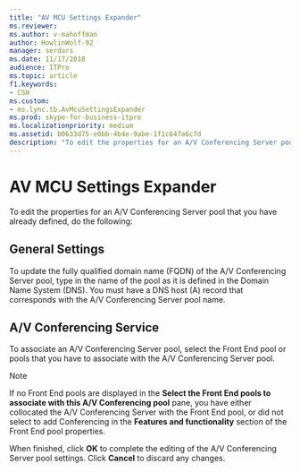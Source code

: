 ```yaml
---
title: "AV MCU Settings Expander"
ms.reviewer: 
ms.author: v-mahoffman
author: HowlinWolf-92
manager: serdars
ms.date: 11/17/2018
audience: ITPro
ms.topic: article
f1.keywords:
- CSH
ms.custom:
- ms.lync.tb.AvMcuSettingsExpander
ms.prod: skype-for-business-itpro
ms.localizationpriority: medium
ms.assetid: b0633d75-e0bb-4b4e-9abe-1f1c647a6c7d
description: "To edit the properties for an A/V Conferencing Server pool that you have already defined, do the following:"
---
```


# AV MCU Settings Expander
 
To edit the properties for an A/V Conferencing Server pool that you have already defined, do the following:
  
## General Settings

To update the fully qualified domain name (FQDN) of the A/V Conferencing Server pool, type in the name of the pool as it is defined in the Domain Name System (DNS). You must have a DNS host (A) record that corresponds with the A/V Conferencing Server pool name.
  
## A/V Conferencing Service

To associate an A/V Conferencing Server pool, select the Front End pool or pools that you have to associate with the A/V Conferencing Server pool.
  
> [!NOTE]
> If no Front End pools are displayed in the **Select the Front End pools to associate with this A/V Conferencing pool** pane, you have either collocated the A/V Conferencing Server with the Front End pool, or did not select to add Conferencing in the **Features and functionality** section of the Front End pool properties.
  


When finished, click **OK** to complete the editing of the A/V Conferencing Server pool settings. Click **Cancel** to discard any changes.
  


